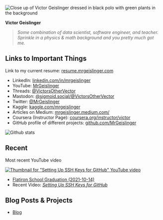 ![Close up of Victor Geislinger dressed in black polo with green plants in the background]({{site.url}}/images/profile/profile.png)

**Victor Geislinger**
> *Some combination of data scientist, software engineer, and teacher. Sprinkle in a physics & math background and you pretty much got me.*

## Links to Important Things

Link to my current resume: [resume.mrgeislinger.com](http://resume.mrgeislinger.com)

- LinkedIn: [linkedin.com/in/mrgeislinger](https://www.linkedin.com/in/mrgeislinger/)
- YouTube: [MrGeislinger](https://www.youtube.com/channel/UCPr9pMzkuMIlSvkxyEv1IoQ)
- Threads: [@VictorsOtherVector](https://www.threads.net/@victorsothervector)
- Mastodon: [@sigmoid.social/@VictorsOtherVector](https://sigmoid.social/@VictorsOtherVector)
- Twitter: [@MrGeislinger](https://twitter.com/MrGeislinger)
- Kaggle: [kaggle.com/mrgeislinger](https://www.kaggle.com/mrgeislinger)
- Articles on Medium: [mrgeislinger.medium.com/](https://mrgeislinger.medium.com/)
- Coursera (Instructor Page): [coursera.org/instructor/victor](https://www.coursera.org/instructor/victor)
- GitHub profile of different projects: [github.com/MrGeislinger](https://github.com/MrGeislinger)


![Github stats](https://github-readme-stats.vercel.app/api?username=MrGeislinger&count_private=true&show_icons=true)




## Recent

<!-- TODO: Embed YouTube Video
<div class="video-embed">
<iframe width="560" height="315" src="https://www.youtube.com/embed/8X4u9sca3Io" title="YouTube video player" frameborder="0" allow="accelerometer; autoplay; clipboard-write; encrypted-media; gyroscope; picture-in-picture" allowfullscreen></iframe>
</div>
-->
Most recent YouTube video

[![Thumbnail for "Setting Up SSH Keys for GitHub" YouTube video]({{site.url}}/images/thumbnails/thumbnail-Setting_Up_SSH_Keys_for_GitHub-20220112-v1.webp)](https://www.youtube.com/embed/8X4u9sca3Io)


* [Flatiron School Graduation (2021-10-14)](https://docs.google.com/presentation/d/1RWtdA6D3pEuZVhygppfQ0DMudAdeA8bTt-t1o2gWAgQ/edit?usp=sharing)
* Recent Video: [_Setting Up SSH Keys for GitHub_](https://youtu.be/8X4u9sca3Io)


## Blog Posts & Projects

* [Blog](https://blog.mrgeislinger.com/blog/)
